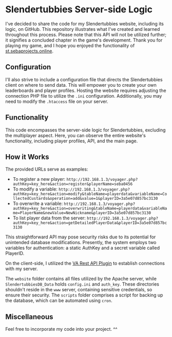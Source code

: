 # Slendertubbies Server-side Logic

I've decided to share the code for my Slendertubbies website, including its logic, on GitHub. This repository illustrates what I've created and learned throughout this process. Please note that this API will not be utilized further; it signifies a concluded chapter in the game's development. Thank you for playing my game, and I hope you enjoyed the functionality of [st.sebaprojects.online](http://st.sebaprojects.online).

## Configuration

I'll also strive to include a configuration file that directs the Slendertubbies client on where to send data. This will empower you to create your own leaderboards and player profiles. Hosting the website requires adjusting the connection PHP file to utilize the `.ini` configuration. Additionally, you may need to modify the `.htaccess` file on your server.

## Functionality

This code encompasses the server-side logic for Slendertubbies, excluding the multiplayer aspect. Here, you can observe the entire website's functionality, including player profiles, API, and the main page.

## How it Works

The provided URLs serve as examples:

- To register a new player:
  `http://192.168.1.3/voyager.php?authKey=key_here&action=register&playerName=seba0456`
- To modify a variable:
  `http://192.168.1.3/voyager.php?authKey=key_here&action=modify&tableName=playerdata&variableName=CollectedCustards&operation=add&value=1&playerID=3a5e07d857bc3130`
- To overwrite a variable:
  `http://192.168.1.3/voyager.php?authKey=key_here&action=overwriting&tableName=playerdata&variableName=PlayerName&newValue=NewNickname&playerID=3a5e07d857bc3130`
- To list player data from the server:
  `http://192.168.1.3/voyager.php?authKey=key_here&action=getDetailedPlayerData&playerID=3a5e07d857bc3130`

This straightforward API may pose security risks due to its potential for unintended database modifications. Presently, the system employs two variables for authentication: a static AuthKey and a secret variable called PlayerID.

On the client-side, I utilized the [VA Rest API Plugin](https://www.unrealengine.com/marketplace/en-US/product/varest-plugin) to establish connections with my server.

The `website` folder contains all files utilized by the Apache server, while `SlendertubbiesDB_Data` holds `config.ini` and `auth_key`. These directories shouldn't reside in the `www` server, containing sensitive credentials, so ensure their security. The `scripts` folder comprises a script for backing up the database, which can be automated using `cron`.

## Miscellaneous

Feel free to incorporate my code into your project. ^^
